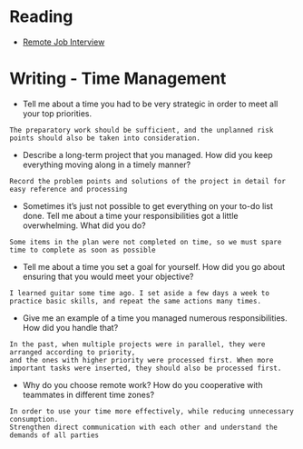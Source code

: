 # Reading

- [Remote Job Interview](https://www.themuse.com/advice/interview-questions-remote-work )


# Writing - Time Management

- Tell me about a time you had to be very strategic in order to meet all your top priorities.
```
The preparatory work should be sufficient, and the unplanned risk points should also be taken into consideration.
```
- Describe a long-term project that you managed. How did you keep everything moving along in a timely manner?
```
Record the problem points and solutions of the project in detail for easy reference and processing
```
- Sometimes it’s just not possible to get everything on your to-do list done. Tell me about a time your responsibilities got a little overwhelming. What did you do?
```
Some items in the plan were not completed on time, so we must spare time to complete as soon as possible
```
- Tell me about a time you set a goal for yourself. How did you go about ensuring that you would meet your objective?
```
I learned guitar some time ago. I set aside a few days a week to practice basic skills, and repeat the same actions many times.
```
- Give me an example of a time you managed numerous responsibilities. How did you handle that?
```
In the past, when multiple projects were in parallel, they were arranged according to priority, 
and the ones with higher priority were processed first. When more important tasks were inserted, they should also be processed first.
```
- Why do you choose remote work? How do you cooperative with teammates in different time zones?
```
In order to use your time more effectively, while reducing unnecessary consumption. 
Strengthen direct communication with each other and understand the demands of all parties
```
